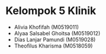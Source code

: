 # Kelompok 5 Klinik

+ Alivia Khofifah (M0519011)
+ Alyaa Salsabel Ghoitsa (M0519012)
+ Dias Lanjar Pamundi (M0519028)
+ Theofilus Kharisma (M0518059)